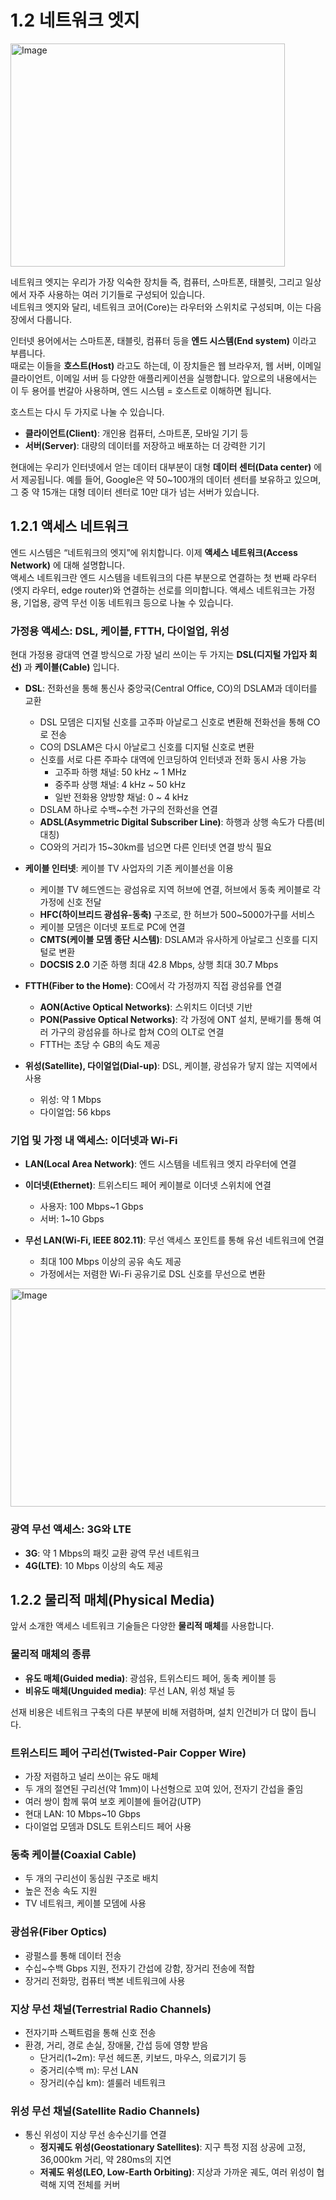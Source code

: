 # 1.2 네트워크 엣지

<img width="439" height="357" alt="Image" src="https://github.com/user-attachments/assets/0b791d7d-26c4-4b26-9b21-0e16f139c398" />

네트워크 엣지는 우리가 가장 익숙한 장치들 즉, 컴퓨터, 스마트폰, 태블릿, 그리고 일상에서 자주 사용하는 여러 기기들로 구성되어 있습니다. <br>
네트워크 엣지와 달리, 네트워크 코어(Core)는 라우터와 스위치로 구성되며, 이는 다음 장에서 다룹니다.

인터넷 용어에서는 스마트폰, 태블릿, 컴퓨터 등을 **엔드 시스템(End system)** 이라고 부릅니다. <br>
때로는 이들을 **호스트(Host)** 라고도 하는데, 이 장치들은 웹 브라우저, 웹 서버, 이메일 클라이언트, 이메일 서버 등 다양한 애플리케이션을 실행합니다. 앞으로의 내용에서는 이 두 용어를 번갈아 사용하며, 엔드 시스템 = 호스트로 이해하면 됩니다.

호스트는 다시 두 가지로 나눌 수 있습니다.

- **클라이언트(Client)**: 개인용 컴퓨터, 스마트폰, 모바일 기기 등
- **서버(Server)**: 대량의 데이터를 저장하고 배포하는 더 강력한 기기

현대에는 우리가 인터넷에서 얻는 데이터 대부분이 대형 **데이터 센터(Data center)** 에서 제공됩니다. 예를 들어, Google은 약 50~100개의 데이터 센터를 보유하고 있으며, 그 중 약 15개는 대형 데이터 센터로 10만 대가 넘는 서버가 있습니다.

## 1.2.1 액세스 네트워크

엔드 시스템은 “네트워크의 엣지”에 위치합니다. 이제 **액세스 네트워크(Access Network)** 에 대해 설명합니다. <br>
액세스 네트워크란 엔드 시스템을 네트워크의 다른 부분으로 연결하는 첫 번째 라우터(엣지 라우터, edge router)와 연결하는 선로를 의미합니다. 액세스 네트워크는 가정용, 기업용, 광역 무선 이동 네트워크 등으로 나눌 수 있습니다.

### 가정용 액세스: DSL, 케이블, FTTH, 다이얼업, 위성

현대 가정용 광대역 연결 방식으로 가장 널리 쓰이는 두 가지는 **DSL(디지털 가입자 회선)** 과 **케이블(Cable)** 입니다.

- **DSL**: 전화선을 통해 통신사 중앙국(Central Office, CO)의 DSLAM과 데이터를 교환
    - DSL 모뎀은 디지털 신호를 고주파 아날로그 신호로 변환해 전화선을 통해 CO로 전송
    - CO의 DSLAM은 다시 아날로그 신호를 디지털 신호로 변환
    - 신호를 서로 다른 주파수 대역에 인코딩하여 인터넷과 전화 동시 사용 가능
        - 고주파 하행 채널: 50 kHz ~ 1 MHz
        - 중주파 상행 채널: 4 kHz ~ 50 kHz
        - 일반 전화용 양방향 채널: 0 ~ 4 kHz
    - DSLAM 하나로 수백~수천 가구의 전화선을 연결
    - **ADSL(Asymmetric Digital Subscriber Line)**: 하행과 상행 속도가 다름(비대칭)
    - CO와의 거리가 15~30km를 넘으면 다른 인터넷 연결 방식 필요

- **케이블 인터넷**: 케이블 TV 사업자의 기존 케이블선을 이용
    - 케이블 TV 헤드엔드는 광섬유로 지역 허브에 연결, 허브에서 동축 케이블로 각 가정에 신호 전달
    - **HFC(하이브리드 광섬유-동축)** 구조로, 한 허브가 500~5000가구를 서비스
    - 케이블 모뎀은 이더넷 포트로 PC에 연결
    - **CMTS(케이블 모뎀 종단 시스템)**: DSLAM과 유사하게 아날로그 신호를 디지털로 변환
    - **DOCSIS 2.0** 기준 하행 최대 42.8 Mbps, 상행 최대 30.7 Mbps

- **FTTH(Fiber to the Home)**: CO에서 각 가정까지 직접 광섬유를 연결
    - **AON(Active Optical Networks)**: 스위치드 이더넷 기반
    - **PON(Passive Optical Networks)**: 각 가정에 ONT 설치, 분배기를 통해 여러 가구의 광섬유를 하나로 합쳐 CO의 OLT로 연결
    - FTTH는 초당 수 GB의 속도 제공

- **위성(Satellite), 다이얼업(Dial-up)**: DSL, 케이블, 광섬유가 닿지 않는 지역에서 사용
    - 위성: 약 1 Mbps
    - 다이얼업: 56 kbps

### 기업 및 가정 내 액세스: 이더넷과 Wi-Fi

- **LAN(Local Area Network)**: 엔드 시스템을 네트워크 엣지 라우터에 연결
- **이더넷(Ethernet)**: 트위스티드 페어 케이블로 이더넷 스위치에 연결
    - 사용자: 100 Mbps~1 Gbps
    - 서버: 1~10 Gbps

- **무선 LAN(Wi-Fi, IEEE 802.11)**: 무선 액세스 포인트를 통해 유선 네트워크에 연결
    - 최대 100 Mbps 이상의 공유 속도 제공
    - 가정에서는 저렴한 Wi-Fi 공유기로 DSL 신호를 무선으로 변환

<img width="665" height="349" alt="Image" src="https://github.com/user-attachments/assets/bed1c355-7b71-4ae2-808d-5d1af1741175" />

### 광역 무선 액세스: 3G와 LTE

- **3G**: 약 1 Mbps의 패킷 교환 광역 무선 네트워크
- **4G(LTE)**: 10 Mbps 이상의 속도 제공

## 1.2.2 물리적 매체(Physical Media)

앞서 소개한 액세스 네트워크 기술들은 다양한 **물리적 매체**를 사용합니다.

### 물리적 매체의 종류

- **유도 매체(Guided media)**: 광섬유, 트위스티드 페어, 동축 케이블 등
- **비유도 매체(Unguided media)**: 무선 LAN, 위성 채널 등

선재 비용은 네트워크 구축의 다른 부분에 비해 저렴하며, 설치 인건비가 더 많이 듭니다.

### 트위스티드 페어 구리선(Twisted-Pair Copper Wire)

- 가장 저렴하고 널리 쓰이는 유도 매체
- 두 개의 절연된 구리선(약 1mm)이 나선형으로 꼬여 있어, 전자기 간섭을 줄임
- 여러 쌍이 함께 묶여 보호 케이블에 들어감(UTP)
- 현대 LAN: 10 Mbps~10 Gbps
- 다이얼업 모뎀과 DSL도 트위스티드 페어 사용

### 동축 케이블(Coaxial Cable)

- 두 개의 구리선이 동심원 구조로 배치
- 높은 전송 속도 지원
- TV 네트워크, 케이블 모뎀에 사용

### 광섬유(Fiber Optics)

- 광펄스를 통해 데이터 전송
- 수십~수백 Gbps 지원, 전자기 간섭에 강함, 장거리 전송에 적합
- 장거리 전화망, 컴퓨터 백본 네트워크에 사용

### 지상 무선 채널(Terrestrial Radio Channels)

- 전자기파 스펙트럼을 통해 신호 전송
- 환경, 거리, 경로 손실, 장애물, 간섭 등에 영향 받음
    - 단거리(1~2m): 무선 헤드폰, 키보드, 마우스, 의료기기 등
    - 중거리(수백 m): 무선 LAN
    - 장거리(수십 km): 셀룰러 네트워크

### 위성 무선 채널(Satellite Radio Channels)

- 통신 위성이 지상 무선 송수신기를 연결
    - **정지궤도 위성(Geostationary Satellites)**: 지구 특정 지점 상공에 고정, 36,000km 거리, 약 280ms의 지연
    - **저궤도 위성(LEO, Low-Earth Orbiting)**: 지상과 가까운 궤도, 여러 위성이 협력해 지역 전체를 커버

